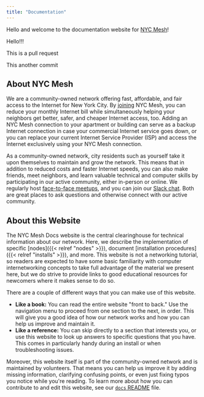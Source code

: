 ```yaml
---
title: "Documentation"
---
```


Hello and welcome to the documentation website for [NYC Mesh](https://nycmesh.net/)!

Hello!!!

This is a pull request

This another commit

## About NYC Mesh

We are a community-owned network offering fast, affordable, and fair access to the Internet for New York City. By [joining](https://nycmesh.net/join) NYC Mesh, you can reduce your monthly Internet bill while simultaneously helping your neighbors get better, safer, and cheaper Internet access, too. Adding an NYC Mesh connection to your apartment or building can serve as a backup Internet connection in case your commercial Internet service goes down, or you can replace your current Internet Service Provider (ISP) and access the Internet exclusively using your NYC Mesh connection.

As a community-owned network, city residents such as yourself take it upon themselves to maintain and grow the network. This means that in addition to reduced costs and faster Internet speeds, you can also make friends, meet neighbors, and learn valuable technical and computer skills by participating in our active community, either in-person or online. We regularly host [face-to-face meetups](https://www.meetup.com/nycmesh/), and you can join our [Slack chat](https://slack.nycmesh.net/). Both are great places to ask questions and otherwise connect with our active community.

## About this Website

The NYC Mesh Docs website is the central clearinghouse for technical information about our network. Here, we describe the implementation of specific [nodes]({{< relref "nodes" >}}), document [installation procedures]({{< relref "installs" >}}), and more. This website is not a networking tutorial, so readers are expected to have some basic familiarity with computer internetworking concepts to take full advantage of the material we present here, but we do strive to provide links to good educational resources for newcomers where it makes sense to do so.

There are a couple of different ways that you can make use of this website.

-   **Like a book:** You can read the entire website "front to back." Use the navigation menu to proceed from one section to the next, in order. This will give you a good idea of how our network works and how you can help us improve and maintain it.
-   **Like a reference:** You can skip directly to a section that interests you, or use this website to look up answers to specific questions that you have. This comes in particularly handy during an install or when troubleshooting issues.

Moreover, this website itself is part of the community-owned network and is maintained by volunteers. That means you can help us improve it by adding missing information, clarifying confusing points, or even just fixing typos you notice while you're reading. To learn more about how you can contribute to and edit this website, see our [`docs` README](https://github.com/nycmeshnet/docs/blob/master/README.md) file.
